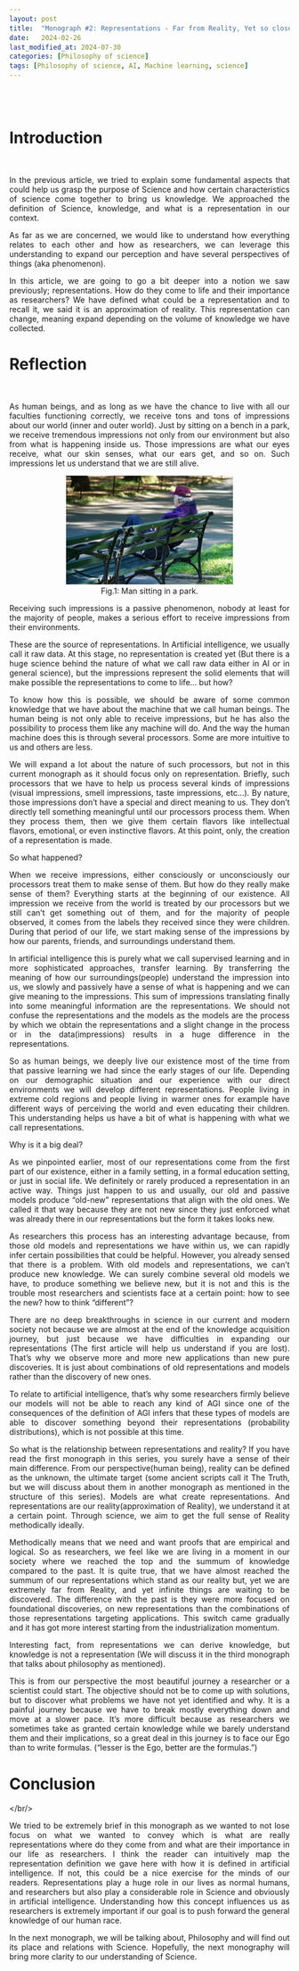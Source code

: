 ```yaml
---
layout: post
title:  "Monograph #2: Representations - Far from Reality, Yet so close ever..."
date:   2024-02-26
last_modified_at: 2024-07-30
categories: [Philosophy of science]
tags: [Philosophy of science, AI, Machine learning, science]
---
```


<br/><br/>
# Introduction
<br/>

<p style="text-align: justify;">
In the previous article, we tried to explain some fundamental aspects that could help us grasp the purpose of Science and how certain characteristics of science come together to bring us knowledge.
We approached the definition of Science, knowledge, and what is a representation in our context. 
</p>

<p style="text-align: justify;">
As far as we are concerned, we would like to understand how everything relates to each other and how as researchers, we can leverage this understanding to expand our perception and have several perspectives of things (aka phenomenon).
</p>
 
<p style="text-align: justify;">
In this article, we are going to go a bit deeper into a notion we saw previously; representations. How do they come to life and their importance as researchers? We have defined what could be a representation and to recall it, we said it is an approximation of reality. This representation can change, meaning expand depending on the volume of knowledge we have collected.
</p>
 

 
# Reflection
<br/>

<p style="text-align: justify;">
As human beings, and as long as we have the chance to live with all our faculties functioning correctly, we receive tons and tons of impressions about our world (inner and outer world). Just by sitting on a bench in a park, we receive tremendous impressions not only from our environment but also from what is happening inside us. Those impressions are what our eyes receive, what our skin senses, what our ears get, and so on. Such impressions let us understand that we are still alive.
</p>

<figure style="text-align: center;">
    <img src="https://raw.githubusercontent.com/Anvi98/anvi98.github.io/master/assets/images/fig_1_art2.jpg" alt="Man sitting on a bench" width="300"/>
    <br />
    <figcaption>Fig.1: Man sitting in a park.
    </figcaption>
</figure>


<p style="text-align: justify;">
Receiving such impressions is a passive phenomenon, nobody at least for the majority of people, makes a serious effort to receive impressions from their environments. 
</p> 


<p style="text-align: justify;">
These are the source of representations. In Artificial intelligence, we usually call it raw data. At this stage, no representation is created yet (But there is a huge science behind the nature of what we call raw data either in AI or in general science), but the impressions represent the solid elements that will make possible the representations to come to life… but how?
</p>
 

<p style="text-align: justify;">
To know how this is possible, we should be aware of some common knowledge that we have about the machine that we call human beings. The human being is not only able to receive impressions, but he has also the possibility to process them like any machine will do.
And the way the human machine does this is through several processors. Some are more intuitive to us and others are less. 
</p>

<p style="text-align: justify;">
We will expand a lot about the nature of such processors, but not in this current monograph as it should focus only on representation. Briefly, such processors that we have to help us process several kinds of impressions (visual impressions, smell impressions, taste impressions, etc…). By nature, those impressions don’t have a special and direct meaning to us. They don’t directly tell something meaningful until our processors process them. When they process them, then we give them certain flavors like intellectual flavors, emotional, or even instinctive flavors. At this point, only, the creation of a representation is made.
</p>

<p style="text-align: justify;">
So what happened?
</p>


<p style="text-align: justify;">
When we receive impressions, either consciously or unconsciously our processors treat them to make sense of them. But how do they really make sense of them? 
Everything starts at the beginning of our existence. All impression we receive from the world is treated by our processors but we still can’t get something out of them, and for the majority of people observed, it comes from the labels they received since they were children. During that period of our life, we start making sense of the impressions by how our parents, friends, and surroundings understand them.
</p>
 

<p style="text-align: justify;">
In artificial intelligence this is purely what we call supervised learning and in more sophisticated approaches, transfer learning. By transferring the meaning of how our surroundings(people) understand the impression into us, we slowly and passively have a sense of what is happening and we can give meaning to the impressions. This sum of impressions translating finally into some meaningful information are the representations. We should not confuse the representations and the models as the models are the process by which we obtain the representations and a slight change in the process or in the data(impressions) results in a huge difference in the representations.
</p>


<p style="text-align: justify;">
So as human beings, we deeply live our existence most of the time from that passive learning we had since the early stages of our life. Depending on our demographic situation and our experience with our direct environments we will develop different representations. People living in extreme cold regions and people living in warmer ones for example have different ways of perceiving the world and even educating their children. This understanding helps us have a bit of what is happening with what we call representations.
</p>


<p style="text-align: justify;">
Why is it a big deal?
</p>
 

<p style="text-align: justify;">
As we pinpointed earlier, most of our representations come from the first part of our existence, either in a family setting, in a formal education setting, or just in social life. We definitely or rarely produced a representation in an active way. Things just happen to us and usually, our old and passive models produce “old-new” representations that align with the old ones. We called it that way because they are not new since they just enforced what was already there in our representations but the form it takes looks new.
</p>

 
<p style="text-align: justify;">
As researchers this process has an interesting advantage because, from those old models and representations we have within us, we can rapidly infer certain possibilities that could be helpful. However, you already sensed that there is a problem. With old models and representations, we can’t produce new knowledge. We can surely combine several old models we have, to produce something we believe new, but it is not and this is the trouble most researchers and scientists face at a certain point: how to see the new? how to think “different”?
</p>
 

<p style="text-align: justify;">
There are no deep breakthroughs in science in our current and modern society not because we are almost at the end of the knowledge acquisition journey, but just because we have difficulties in expanding our representations (The first article will help us understand if you are lost). That’s why we observe more and more new applications than new pure discoveries. It is just about combinations of old representations and models rather than the discovery of new ones.
</p>


<p style="text-align: justify;">
To relate to artificial intelligence, that’s why some researchers firmly believe our models will not be able to reach any kind of AGI since one of the consequences of the definition of AGI infers that these types of models are able to discover something beyond their representations (probability distributions), which is not possible at this time.
</p>


<p style="text-align: justify;">
So what is the relationship between representations and reality? If you have read the first monograph in this series, you surely have a sense of their main difference. From our perspective(human being), reality can be defined as the unknown, the ultimate target (some ancient scripts call it The Truth, but we will discuss about them in another monograph as mentioned in the structure of this series). Models are what create representations. And representations are our reality(approximation of Reality), we understand it at a certain point. Through science, we aim to get the full sense of Reality methodically ideally.
</p>

<p style="text-align: justify;">
Methodically means that we need and want proofs that are empirical and logical. So as researchers, we feel like we are living in a moment in our society where we reached the top and the summum of knowledge compared to the past. It is quite true, that we have almost reached the summum of our representations which stand as our reality but, yet we are extremely far from Reality, and yet infinite things are waiting to be discovered. The difference with the past is they were more focused on foundational discoveries, on new representations than the combinations of those representations targeting applications. This switch came gradually and it has got more interest starting from the industrialization momentum.
</p>


<p style="text-align: justify;">
Interesting fact, from representations we can derive knowledge, but knowledge is not a representation (We will discuss it in the third monograph that talks about philosophy as mentioned).
</p>

<p style="text-align: justify;">
This is from our perspective the most beautiful journey a researcher or a scientist could start. The objective should not be to come up with solutions, but to discover what problems we have not yet identified and why. It is a painful journey because we have to break mostly everything down and move at a slower pace. It’s more difficult because as researchers we sometimes take as granted certain knowledge while we barely understand them and their implications, so a great deal in this journey is to face our Ego than to write formulas. (“lesser is the Ego, better are the formulas.”)
</p>
 

# Conclusion
</br/>


<p style="text-align: justify;">
We tried to be extremely brief in this monograph as we wanted to not lose focus on what we wanted to convey which is what are really representations where do they come from and what are their importance in our life as researchers. I think the reader can intuitively map the representation definition we gave here with how it is defined in artificial intelligence. If not, this could be a nice exercise for the minds of our readers.
Representations play a huge role in our lives as normal humans, and researchers but also play a considerable role in Science and obviously in artificial intelligence. Understanding how this concept influences us as researchers is extremely important if our goal is to push forward the general knowledge of our human race.
</p>


<p style="text-align: justify;">
In the next monograph, we will be talking about, Philosophy and will find out its place and relations with Science. Hopefully, the next monography will bring more clarity to our understanding of Science.
</p>
